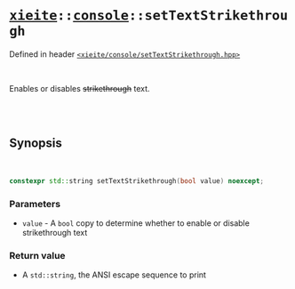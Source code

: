 # [`xieite`](../../README.md)`::`[`console`](../../docs/console.md)`::setTextStrikethrough`
Defined in header [`<xieite/console/setTextStrikethrough.hpp>`](../../include/xieite/console/setTextStrikethrough.hpp)

<br/>

Enables or disables ~~strikethrough~~ text.

<br/><br/>

## Synopsis

<br/>

```cpp
constexpr std::string setTextStrikethrough(bool value) noexcept;
```
### Parameters
- `value` - A `bool` copy to determine whether to enable or disable strikethrough text
### Return value
- A `std::string`, the ANSI escape sequence to print
